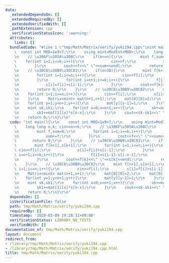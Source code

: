 ```yaml
---
data:
  _extendedDependsOn: []
  _extendedRequiredBy: []
  _extendedVerifiedWith: []
  _pathExtension: cpp
  _verificationStatusIcon: ':warning:'
  attributes:
    links: []
  bundledCode: "#line 1 \"tmp/Math/Matrix/verify/yuki194.cpp\"\nint main(){\r\n  \
    \  const int MOD=1e9+7;\r\n    using mint=ModInt<MOD>;\r\n    long long n,k; cin>>n>>k;\r\
    \n    // \u306F\u305A\u308C\r\n    if(k<=n){\r\n        mint f,sum=0;\r\n    \
    \    for(int i=1;i<=k;i++){\r\n            cin>>f;\r\n            sum+=f;\r\n\
    \        }\r\n        cout<<f<<\" \"<<sum<<endl;\r\n        return 0;\r\n    }\r\
    \n    // \u30C6\u30B9\u30C81\r\n    if(n>30){\r\n        mint f[k+1],s[k+1];\r\
    \n        for(int i=1;i<=n;i++){\r\n            cin>>f[i];\r\n            s[i]=f[i]+s[i-1];\r\
    \n        }\r\n        for(int i=n+1;i<=k;i++){\r\n            f[i]=s[i-1]-s[i-n-1];\r\
    \n            s[i]=f[i]+s[i-1];\r\n        }\r\n        cout<<f[k]<<\" \"<<s[k]<<endl;\r\
    \n        return 0;\r\n    }\r\n    // \u30C6\u30B9\u30C82\r\n    mint f[n+1],s[n+1];\r\
    \n    for(int i=1;i<=n;i++){\r\n        cin>>f[i];\r\n        s[i]=f[i]+s[i-1];\r\
    \n    }\r\n    Matrix<mint> mat(n+1,n+1);\r\n    mat[0][0]=2;\r\n    mat[0][n]=-1;\r\
    \n    for(int y=1;y<n+1;y++){\r\n        mat[y][y-1]=1;\r\n    }\r\n    mat.pow(k-n);\r\
    \n    mint sk,sk1;\r\n    for(int x=0;x<n+1;x++){\r\n        sk+=mat[0][x]*s[n-x];\r\
    \n        sk1+=mat[1][x]*s[n-x];\r\n    }\r\n    cout<<sk-sk1<<\" \"<<sk<<endl;\r\
    \n    return 0;\r\n}\r\n"
  code: "int main(){\r\n    const int MOD=1e9+7;\r\n    using mint=ModInt<MOD>;\r\n\
    \    long long n,k; cin>>n>>k;\r\n    // \u306F\u305A\u308C\r\n    if(k<=n){\r\
    \n        mint f,sum=0;\r\n        for(int i=1;i<=k;i++){\r\n            cin>>f;\r\
    \n            sum+=f;\r\n        }\r\n        cout<<f<<\" \"<<sum<<endl;\r\n \
    \       return 0;\r\n    }\r\n    // \u30C6\u30B9\u30C81\r\n    if(n>30){\r\n\
    \        mint f[k+1],s[k+1];\r\n        for(int i=1;i<=n;i++){\r\n           \
    \ cin>>f[i];\r\n            s[i]=f[i]+s[i-1];\r\n        }\r\n        for(int\
    \ i=n+1;i<=k;i++){\r\n            f[i]=s[i-1]-s[i-n-1];\r\n            s[i]=f[i]+s[i-1];\r\
    \n        }\r\n        cout<<f[k]<<\" \"<<s[k]<<endl;\r\n        return 0;\r\n\
    \    }\r\n    // \u30C6\u30B9\u30C82\r\n    mint f[n+1],s[n+1];\r\n    for(int\
    \ i=1;i<=n;i++){\r\n        cin>>f[i];\r\n        s[i]=f[i]+s[i-1];\r\n    }\r\
    \n    Matrix<mint> mat(n+1,n+1);\r\n    mat[0][0]=2;\r\n    mat[0][n]=-1;\r\n\
    \    for(int y=1;y<n+1;y++){\r\n        mat[y][y-1]=1;\r\n    }\r\n    mat.pow(k-n);\r\
    \n    mint sk,sk1;\r\n    for(int x=0;x<n+1;x++){\r\n        sk+=mat[0][x]*s[n-x];\r\
    \n        sk1+=mat[1][x]*s[n-x];\r\n    }\r\n    cout<<sk-sk1<<\" \"<<sk<<endl;\r\
    \n    return 0;\r\n}\r\n"
  dependsOn: []
  isVerificationFile: false
  path: tmp/Math/Matrix/verify/yuki194.cpp
  requiredBy: []
  timestamp: '2020-03-09 19:28:31+09:00'
  verificationStatus: LIBRARY_NO_TESTS
  verifiedWith: []
documentation_of: tmp/Math/Matrix/verify/yuki194.cpp
layout: document
redirect_from:
- /library/tmp/Math/Matrix/verify/yuki194.cpp
- /library/tmp/Math/Matrix/verify/yuki194.cpp.html
title: tmp/Math/Matrix/verify/yuki194.cpp
---
```

